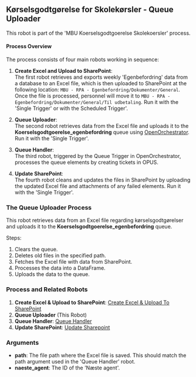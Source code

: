 ## Kørselsgodtgørelse for Skolekørsler - Queue Uploader

This robot is part of the 'MBU Koerselsgodtgoerelse Skolekoersler' process.

#### Process Overview

The process consists of four main robots working in sequence:

1. **Create Excel and Upload to SharePoint**:  
   The first robot retrieves and exports weekly 'Egenbefordring' data from a database to an Excel file, which is then uploaded to SharePoint at the following location: `MBU - RPA - Egenbefordring/Dokumenter/General`. Once the file is processed, personnel will move it to `MBU - RPA - Egenbefordring/Dokumenter/General/Til udbetaling`. Run it with the 'Single Trigger' or with the Scheduled Trigger'.

2. **Queue Uploader**:  
   The second robot retrieves data from the Excel file and uploads it to the **Koerselsgodtgoerelse_egenbefordring** queue using [OpenOrchestrator](https://github.com/itk-dev-rpa/OpenOrchestrator). Run it with the 'Single Trigger'.

3. **Queue Handler**:  
   The third robot, triggered by the Queue Trigger in OpenOrchestrator, processes the queue elements by creating tickets in OPUS.

4. **Update SharePoint**:  
   The fourth robot cleans and updates the files in SharePoint by uploading the updated Excel file and attachments of any failed elements. Run it with the 'Single Trigger'.

### The Queue Uploader Process

This robot retrieves data from an Excel file regarding kørselsgodtgørelser and uploads it to the **Koerselsgodtgoerelse_egenbefordring** queue.

Steps:
1. Clears the queue.
2. Deletes old files in the specified path.
3. Fetches the Excel file with data from SharePoint.
4. Processes the data into a DataFrame.
5. Uploads the data to the queue.

### Process and Related Robots

1. **Create Excel & Upload to SharePoint**: [Create Excel & Upload To SharePoint](https://github.com/AAK-MBU/MBU_Koerselsgodtgoerelse_Skolekoersler_Dan_Excel_Upload_Til_SharePoint)
2. **Queue Uploader** (This Robot)
3. **Queue Handler**: [Queue Handler](https://github.com/AAK-MBU/MBU_Koerselsgodtgoerelse_Skolekoersler_Queue__Handler)
4. **Update SharePoint**: [Update Sharepoint](https://github.com/AAK-MBU/MBU_Koerselsgodtgoerelse_Skolekoersler_Update_Sharepoint)

### Arguments

- **path**: The file path where the Excel file is saved. This should match the path argument used in the 'Queue Handler' robot.
- **naeste_agent**: The ID of the 'Næste agent'.
